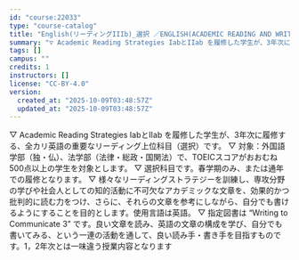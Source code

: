 ```yaml
---
id: "course:22033"
type: "course-catalog"
title: "English(リーディングIIIb)_選択 ／ENGLISH(ACADEMIC READING AND WRITING STRATEGIES IIIB)"
summary: "▽ Academic Reading Strategies IabとIIab を履修した学生が、3年次に履修する、全カリ英語の重要なリーディング上位科目（選択）です。 ▽ 対象：外国語学部（独・仏）、法学部（法律・総政・国関法）で、TOEI…"
tags: []
campus: ""
credits: 1
instructors: []
license: "CC-BY-4.0"
version:
  created_at: "2025-10-09T03:48:57Z"
  updated_at: "2025-10-09T03:48:57Z"
---
```

▽ Academic Reading Strategies IabとIIab を履修した学生が、3年次に履修する、全カリ英語の重要なリーディング上位科目（選択）です。 ▽ 対象：外国語学部（独・仏）、法学部（法律・総政・国関法）で、TOEICスコアがおおむね500点以上の学生を対象とします。 ▽ 選択科目です。春学期のみ、または通年での履修となります。 ▽ 様々なリーディングストラテジーを訓練し、専攻分野の学びや社会人としての知的活動に不可欠なアカデミックな文章を、効果的かつ批判的に読む力をつけ、さらに、それらの文章を参考にしながら、自分でも書けるようにすることを目的とします。使用言語は英語。 ▽ 指定図書は “Writing to Communicate 3” です。良い文章を読み、英語の文章の構成を学び、自分でも書いてみる、という一連の活動を通して、良い読み手・書き手を目指すものです。1，2年次とは一味違う授業内容となります
